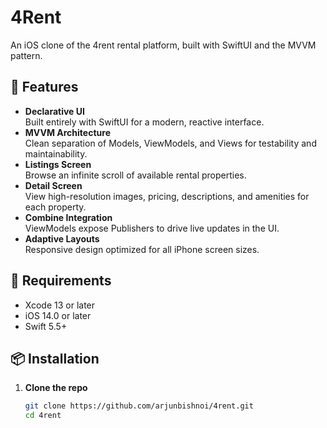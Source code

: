 # 4Rent

An iOS clone of the 4rent rental platform, built with SwiftUI and the MVVM pattern.

## 🚀 Features

- **Declarative UI**  
  Built entirely with SwiftUI for a modern, reactive interface.  
- **MVVM Architecture**  
  Clean separation of Models, ViewModels, and Views for testability and maintainability.  
- **Listings Screen**  
  Browse an infinite scroll of available rental properties.  
- **Detail Screen**  
  View high-resolution images, pricing, descriptions, and amenities for each property.  
- **Combine Integration**  
  ViewModels expose Publishers to drive live updates in the UI.  
- **Adaptive Layouts**  
  Responsive design optimized for all iPhone screen sizes.

## 🎯 Requirements

- Xcode 13 or later  
- iOS 14.0 or later  
- Swift 5.5+

## 📦 Installation

1. **Clone the repo**  
   ```bash
   git clone https://github.com/arjunbishnoi/4rent.git
   cd 4rent
